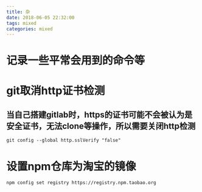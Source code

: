 ```yaml
---
title: 杂
date: 2018-06-05 22:32:00
tags: mixed
categories: mixed
---
```

# 记录一些平常会用到的命令等
<!-- more -->

# git取消http证书检测

## 当自己搭建gitlab时，https的证书可能不会被认为是安全证书，无法clone等操作，所以需要关闭http检测

```
git config --global http.sslVerify "false"
```

# 设置npm仓库为淘宝的镜像

```
npm config set registry https://registry.npm.taobao.org
```